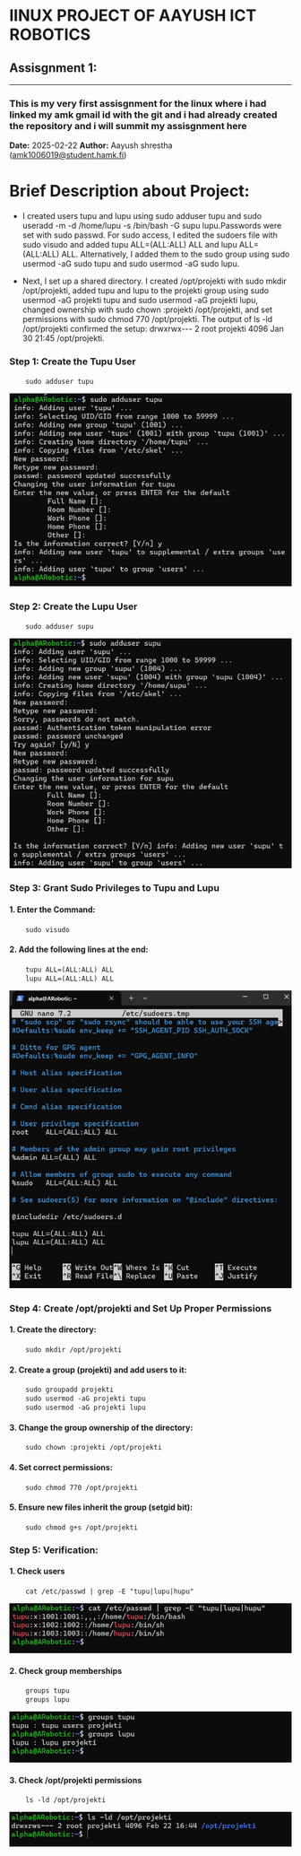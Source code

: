 # lINUX PROJECT OF AAYUSH ICT ROBOTICS

##  Assisgnment 1:
-------------
### This is my very first assisgnment for the linux where i had linked my amk gmail id with the git and i had already created the  repository and i will summit my assisgnment here





**Date:** 2025-02-22
**Author:** Aayush shrestha  (amk1006019@student.hamk.fi)

# Brief Description about Project:

- I created users tupu and lupu using sudo adduser tupu and sudo useradd -m -d /home/lupu -s /bin/bash -G supu lupu.Passwords were set with sudo passwd. For sudo access, I edited the sudoers file with sudo visudo and added tupu ALL=(ALL:ALL) ALL and lupu ALL=(ALL:ALL) ALL. Alternatively, I added them to the sudo group using sudo usermod -aG sudo tupu and sudo usermod -aG sudo lupu.

- Next, I set up a shared directory. I created /opt/projekti with sudo mkdir /opt/projekti, added tupu and lupu to the projekti group using sudo usermod -aG projekti tupu and sudo usermod -aG projekti lupu, changed ownership with sudo chown :projekti /opt/projekti, and set permissions with sudo chmod 770 /opt/projekti. The output of ls -ld /opt/projekti confirmed the setup: drwxrwx--- 2 root projekti 4096 Jan 30 21:45 /opt/projekti.

### Step 1: Create the Tupu User
        sudo adduser tupu

![creating tupu](img/tupu1.jpg)

### Step 2: Create the Lupu User
        sudo adduser supu

![creating lupu](img/supu.jpg)

### Step 3: Grant Sudo Privileges to Tupu and Lupu

#### 1. Enter the Command:
        sudo visudo

#### 2. Add the following lines at the end:
        tupu ALL=(ALL:ALL) ALL
        lupu ALL=(ALL:ALL) ALL

![Layer 3](img/GSudo.jpg)

### Step 4: Create /opt/projekti and Set Up Proper Permissions

#### 1. Create the directory:
        sudo mkdir /opt/projekti

#### 2. Create a group (projekti) and add users to it:
        sudo groupadd projekti
        sudo usermod -aG projekti tupu
        sudo usermod -aG projekti lupu

#### 3. Change the group ownership of the directory:
        sudo chown :projekti /opt/projekti

#### 4. Set correct permissions:
        sudo chmod 770 /opt/projekti

#### 5. Ensure new files inherit the group (setgid bit):
        sudo chmod g+s /opt/projekti

### Step 5: Verification:

#### 1. Check users
        cat /etc/passwd | grep -E "tupu|lupu|hupu"

![Layer 4](img/CUsers.jpg)

#### 2. Check group memberships
        groups tupu
        groups lupu

![Layer 5](img/CGroups.jpg)

#### 3. Check /opt/projekti permissions
        ls -ld /opt/projekti

![Layer 6](img/Root.jpg)







